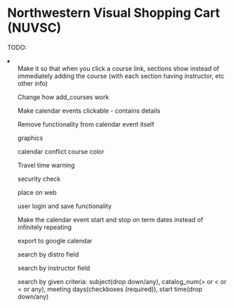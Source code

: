 # Northwestern Visual Shopping Cart (NUVSC)

TODO:

<li>
<ol>Make it so that when you click a course link, sections show instead of immediately adding the course (with each section having instructor, etc other info)</ol>
<ol>Change how add_courses work</ol>
<ol>Make calendar events clickable - contains details</ol>
<ol>Remove functionality from calendar event itself</ol>
<ol>graphics</ol>
<ol>calendar conflict course color</ol>
<ol>Travel time warning</ol>
<ol>security check</ol>
<ol>place on web</ol>
<ol>user login and save functionality</ol>
<ol>Make the calendar event start and stop on term dates instead of infinitely repeating</ol>
<ol>export to google calendar</ol>
<ol>search by distro field</ol>
<ol>search by instructor field</ol>
<ol>search by given criteria: subject(drop down/any), catalog_num(> or < or = or any), meeting days(checkboxes (required)), start time(drop down/any)</ol>
</li>
